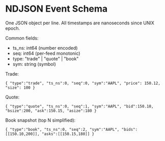 # NDJSON Event Schema

One JSON object per line. All timestamps are nanoseconds since UNIX epoch.

Common fields:
- ts_ns: int64 (number encoded)
- seq: int64 (per-feed monotonic)
- type: "trade" | "quote" | "book"
- sym: string (symbol)

Trade:
```
{ "type":"trade", "ts_ns":0, "seq":0, "sym":"AAPL", "price": 150.12, "size": 100 }
```

Quote:
```
{ "type":"quote", "ts_ns":0, "seq":1, "sym":"AAPL", "bid":150.10, "bsize":200, "ask":150.15, "asize":180 }
```

Book snapshot (top N simplified):
```
{ "type":"book", "ts_ns":0, "seq":2, "sym":"AAPL", "bids":[[150.10,200]], "asks":[[150.15,180]] }
```
